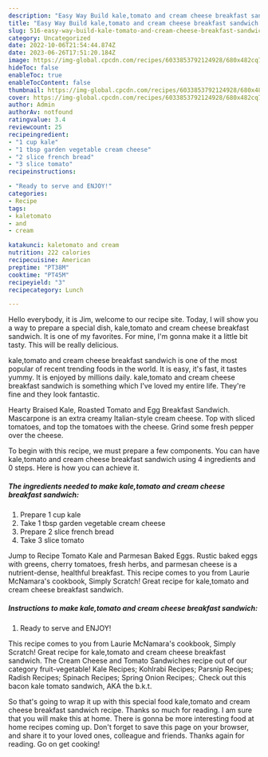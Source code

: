 ```yaml
---
description: "Easy Way Build kale,tomato and cream cheese breakfast sandwich the Delicious"
title: "Easy Way Build kale,tomato and cream cheese breakfast sandwich the Delicious"
slug: 516-easy-way-build-kale-tomato-and-cream-cheese-breakfast-sandwich-the-delicious
category: Uncategorized
date: 2022-10-06T21:54:44.874Z
date: 2023-06-26T17:51:20.184Z
image: https://img-global.cpcdn.com/recipes/6033853792124928/680x482cq70/kaletomato-and-cream-cheese-breakfast-sandwich-recipe-main-photo.jpg
hideToc: false
enableToc: true
enableTocContent: false
thumbnail: https://img-global.cpcdn.com/recipes/6033853792124928/680x482cq70/kaletomato-and-cream-cheese-breakfast-sandwich-recipe-main-photo.jpg
cover: https://img-global.cpcdn.com/recipes/6033853792124928/680x482cq70/kaletomato-and-cream-cheese-breakfast-sandwich-recipe-main-photo.jpg
author: Admin
authorAv: notfound
ratingvalue: 3.4
reviewcount: 25
recipeingredient:
- "1 cup kale"
- "1 tbsp garden vegetable cream cheese"
- "2 slice french bread"
- "3 slice tomato"
recipeinstructions:

- "Ready to serve and ENJOY!"
categories:
- Recipe
tags:
- kaletomato
- and
- cream

katakunci: kaletomato and cream 
nutrition: 222 calories
recipecuisine: American
preptime: "PT38M"
cooktime: "PT45M"
recipeyield: "3"
recipecategory: Lunch

---
```



Hello everybody, it is Jim, welcome to our recipe site. Today, I will show you a way to prepare a special dish, kale,tomato and cream cheese breakfast sandwich. It is one of my favorites. For mine, I'm gonna make it a little bit tasty. This will be really delicious.

kale,tomato and cream cheese breakfast sandwich is one of the most popular of recent trending foods in the world. It is easy, it's fast, it tastes yummy. It is enjoyed by millions daily. kale,tomato and cream cheese breakfast sandwich is something which I've loved my entire life. They're fine and they look fantastic.

Hearty Braised Kale, Roasted Tomato and Egg Breakfast Sandwich. Mascarpone is an extra creamy Italian-style cream cheese. Top with sliced tomatoes, and top the tomatoes with the cheese. Grind some fresh pepper over the cheese.


To begin with this recipe, we must prepare a few components. You can have kale,tomato and cream cheese breakfast sandwich using 4 ingredients and 0 steps. Here is how you can achieve it.

<!--inarticleads1-->

##### The ingredients needed to make kale,tomato and cream cheese breakfast sandwich:

1. Prepare 1 cup kale
1. Take 1 tbsp garden vegetable cream cheese
1. Prepare 2 slice french bread
1. Take 3 slice tomato


Jump to Recipe Tomato Kale and Parmesan Baked Eggs. Rustic baked eggs with greens, cherry tomatoes, fresh herbs, and parmesan cheese is a nutrient-dense, healthful breakfast. This recipe comes to you from Laurie McNamara&#39;s cookbook, Simply Scratch! Great recipe for kale,tomato and cream cheese breakfast sandwich. 

<!--inarticleads2-->

##### Instructions to make kale,tomato and cream cheese breakfast sandwich:


1. Ready to serve and ENJOY!

This recipe comes to you from Laurie McNamara&#39;s cookbook, Simply Scratch! Great recipe for kale,tomato and cream cheese breakfast sandwich. The Cream Cheese and Tomato Sandwiches recipe out of our category fruit-vegetable! Kale Recipes; Kohlrabi Recipes; Parsnip Recipes; Radish Recipes; Spinach Recipes; Spring Onion Recipes;. Check out this bacon kale tomato sandwich, AKA the b.k.t. 

So that's going to wrap it up with this special food kale,tomato and cream cheese breakfast sandwich recipe. Thanks so much for reading. I am sure that you will make this at home. There is gonna be more interesting food at home recipes coming up. Don't forget to save this page on your browser, and share it to your loved ones, colleague and friends. Thanks again for reading. Go on get cooking!
